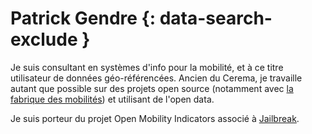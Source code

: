 # Patrick Gendre {: data-search-exclude }

Je suis consultant en systèmes d'info pour la mobilité, et à ce titre utilisateur de données géo-référencées. Ancien du Cerema, je travaille autant que possible sur des projets open source (notamment avec [la fabrique des mobilités](https://lafabriquedesmobilites.fr/)) et utilisant de l'open data.

Je suis porteur du projet Open Mobility Indicators associé à [Jailbreak](https://jailbreak.paris/).
